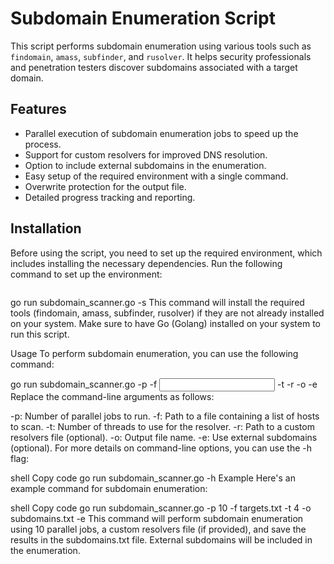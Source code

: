 # Subdomain Enumeration Script

This script performs subdomain enumeration using various tools such as `findomain`, `amass`, `subfinder`, and `rusolver`. It helps security professionals and penetration testers discover subdomains associated with a target domain.

## Features

- Parallel execution of subdomain enumeration jobs to speed up the process.
- Support for custom resolvers for improved DNS resolution.
- Option to include external subdomains in the enumeration.
- Easy setup of the required environment with a single command.
- Overwrite protection for the output file.
- Detailed progress tracking and reporting.

## Installation

Before using the script, you need to set up the required environment, which includes installing the necessary dependencies. Run the following command to set up the environment:

```shell
```
go run subdomain_scanner.go -s
This command will install the required tools (findomain, amass, subfinder, rusolver) if they are not already installed on your system. Make sure to have Go (Golang) installed on your system to run this script.

Usage
To perform subdomain enumeration, you can use the following command:

go run subdomain_scanner.go -p <number of jobs> -f <input file> -t <number of threads> -r <custom resolvers file> -o <output file> -e
Replace the command-line arguments as follows:

-p: Number of parallel jobs to run.
-f: Path to a file containing a list of hosts to scan.
-t: Number of threads to use for the resolver.
-r: Path to a custom resolvers file (optional).
-o: Output file name.
-e: Use external subdomains (optional).
For more details on command-line options, you can use the -h flag:

shell
Copy code
go run subdomain_scanner.go -h
Example
Here's an example command for subdomain enumeration:

shell
Copy code
go run subdomain_scanner.go -p 10 -f targets.txt -t 4 -o subdomains.txt -e
This command will perform subdomain enumeration using 10 parallel jobs, a custom resolvers file (if provided), and save the results in the subdomains.txt file. External subdomains will be included in the enumeration.
